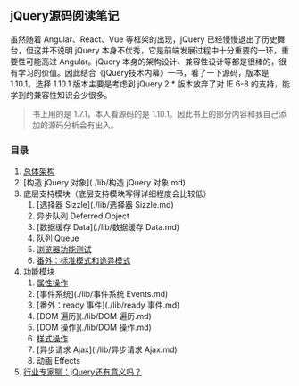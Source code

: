 ## jQuery源码阅读笔记

虽然随着 Angular、React、Vue 等框架的出现，jQuery 已经慢慢退出了历史舞台，但这并不说明 jQuery 本身不优秀，它是前端发展过程中十分重要的一环，重要性可能高过 Angular。jQuery 本身的架构设计、兼容性设计等都是很棒的，很有学习的价值。因此结合《jQuery技术内幕》一书，看了一下源码，版本是 1.10.1。选择 1.10.1 版本主要是考虑到 jQuery 2.* 版本放弃了对 IE 6-8 的支持，能学到的兼容性知识会少很多。

> 书上用的是 1.7.1，本人看源码的是 1.10.1。因此书上的部分内容和我自己添加的源码分析会有出入。

### 目录

1. [总体架构](./lib/总体架构.md)
2. [构造 jQuery 对象](./lib/构造 jQuery 对象.md)
3. 底层支持模块（底层支持模块写得详细程度会比较低）
   1. [选择器 Sizzle](./lib/选择器 Sizzle.md)
   2. 异步队列 Deferred Object
   3. [数据缓存 Data](./lib/数据缓存 Data.md)
   4. 队列 Queue
   5. [浏览器功能测试](./lib/浏览器功能测试.md)
   6. [番外：标准模式和诡异模式](./lib/标准模式和诡异模式.md)
4. 功能模块
   1. [属性操作](./lib/属性操作.md)
   2. [事件系统](./lib/事件系统 Events.md)
   3. [番外：ready 事件](./lib/ready 事件.md)
   4. [DOM 遍历](./lib/DOM 遍历.md)
   5. [DOM 操作](./lib/DOM 操作.md)
   6. [样式操作](./lib/样式操作.md)
   7. [异步请求 Ajax](./lib/异步请求 Ajax.md)
   8. 动画 Effects
5. [行业专家聊：jQuery还有意义吗？](./lib/jQuery还有意义吗.md)
